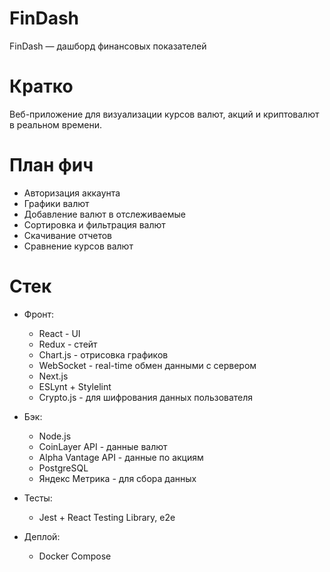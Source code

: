 # FinDash
FinDash — дашборд финансовых показателей

# Кратко
Веб-приложение для визуализации курсов валют, акций и криптовалют в реальном времени. 

# План фич
- Авторизация аккаунта
- Графики валют
- Добавление валют в отслеживаемые
- Сортировка и фильтрация валют
- Скачивание отчетов
- Сравнение курсов валют



# Стек
- Фронт:
  - React - UI
  - Redux - стейт
  - Chart.js - отрисовка графиков
  - WebSocket - real-time обмен данными с сервером
  - Next.js
  - ESLynt + Stylelint
  - Crypto.js - для шифрования данных пользователя

- Бэк:
  - Node.js
  - CoinLayer API - данные валют
  - Alpha Vantage API - данные по акциям
  - PostgreSQL
  - Яндекс Метрика - для сбора данных
 
- Тесты:
  - Jest + React Testing Library, e2e

- Деплой:
  - Docker Compose
